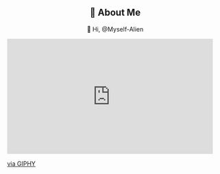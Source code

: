 <div align="center">
    <h2>🚀 About Me</h2>
    <p>👋 Hi, @Myself-Alien</p>
</div>
<iframe src="https://giphy.com/embed/S2IfEQqgWc0AH4r6Al" width="480" height="269" style="" frameBorder="0" class="giphy-embed" allowFullScreen></iframe><p><a href="https://giphy.com/gifs/minions-despicableme-despicableme4-despicablememovie-S2IfEQqgWc0AH4r6Al">via GIPHY</a></p>


<!---
Myself-Alien/Myself-Alien is a ✨ special ✨ repository because its `README.md` (this file) appears on your GitHub profile.
You can click the Preview link to take a look at your changes.
--->
